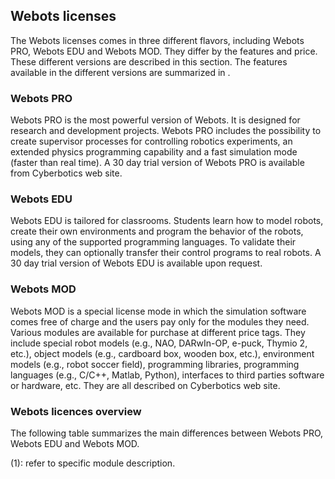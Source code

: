 ## Webots licenses

The Webots licenses comes in three different flavors, including Webots PRO,
Webots EDU and Webots MOD. They differ by the features and price. These
different versions are described in this section. The features available in the
different versions are summarized in .

### Webots PRO

Webots PRO is the most powerful version of Webots. It is designed for research
and development projects. Webots PRO includes the possibility to create
supervisor processes for controlling robotics experiments, an extended physics
programming capability and a fast simulation mode (faster than real time). A 30
day trial version of Webots PRO is available from Cyberbotics web site.

### Webots EDU

Webots EDU is tailored for classrooms. Students learn how to model robots,
create their own environments and program the behavior of the robots, using any
of the supported programming languages. To validate their models, they can
optionally transfer their control programs to real robots. A 30 day trial
version of Webots EDU is available upon request.

### Webots MOD

Webots MOD is a special license mode in which the simulation software comes free
of charge and the users pay only for the modules they need. Various modules are
available for purchase at different price tags. They include special robot
models (e.g., NAO, DARwIn-OP, e-puck, Thymio 2, etc.), object models (e.g.,
cardboard box, wooden box, etc.), environment models (e.g., robot soccer field),
programming libraries, programming languages (e.g., C/C++, Matlab, Python),
interfaces to third parties software or hardware, etc. They are all described on
Cyberbotics web site.

### Webots licences overview

The following table summarizes the main differences between Webots PRO, Webots
EDU and Webots MOD.

(1): refer to specific module description.

